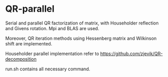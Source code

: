 # QR-parallel
Serial and parallel QR factorization of matrix, with Householder reflection and Givens rotation. Mpi and BLAS are used.

Moreover, QR iteration methods using Hessenberg matrix and Wilkinson shift are implemented.

Householder parallel implementation refer to https://github.com/zjevik/QR-decomposition

run.sh contains all necessary command.
